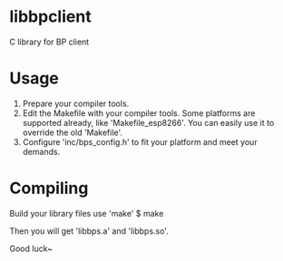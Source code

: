 # libbpclient
C library for BP client

# Usage
1. Prepare your compiler tools.
2. Edit the Makefile with your compiler tools.
Some platforms are supported already, like 'Makefile_esp8266'.
You can easily use it to override the old 'Makefile'.
3. Configure 'inc/bps_config.h' to fit your platform and meet your demands.

# Compiling
Build your library files use 'make'
$ make

Then you will get 'libbps.a' and 'libbps.so'.

Good luck~
